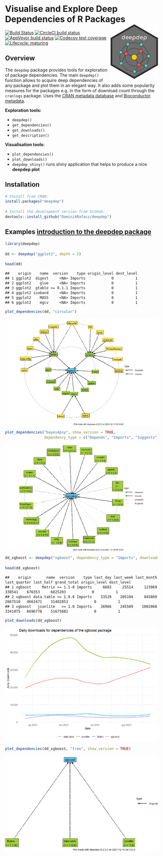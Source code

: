 
# Visualise and Explore Deep Dependencies of R Packages <img src='images/logo.png' align="right" height="180" />

<!-- badges: start -->

[![Build
Status](https://travis-ci.org/DominikRafacz/deepdep.svg?branch=master)](https://travis-ci.org/DominikRafacz/deepdep)
[![CircleCI build
status](https://circleci.com/gh/DominikRafacz/deepdep.svg?style=svg)](https://circleci.com/gh/DominikRafacz/deepdep)
[![AppVeyor build
status](https://ci.appveyor.com/api/projects/status/github/DominikRafacz/deepdep?branch=master&svg=true)](https://ci.appveyor.com/project/DominikRafacz/deepdep)
[![Codecov test
coverage](https://codecov.io/gh/DominikRafacz/deepdep/branch/master/graph/badge.svg)](https://codecov.io/gh/DominikRafacz/deepdep?branch=master)
[![Lifecycle:
maturing](https://img.shields.io/badge/lifecycle-maturing-blue.svg)](https://www.tidyverse.org/lifecycle/#maturing)

<!-- badges: end -->

## Overview

The `deepdep` package provides tools for exploration of package
dependencies. The main `deepdep()` function allows to acquire deep
dependencies of any package and plot them in an elegant way. It also
adds some popularity measures for the packages e.g. in the form of
download count through the `cranlogs` package. Uses the [CRAN metadata
database](http://crandb.r-pkg.org) and [Bioconductor
metadata](http://bioconductor.org).

**Exploration tools:**

-   `deepdep()`
-   `get_dependencies()`
-   `get_downloads()`
-   `get_description()`

**Visualisation tools:**

-   `plot_dependencies()`
-   `plot_downloads()`
-   `deepdep_shiny()` runs shiny application that helps to produce a
    nice **deepdep plot**

## Installation

``` r
# Install from CRAN: 
install.packages("deepdep")

# Install the development version from GitHub:
devtools::install_github("DominikRafacz/deepdep")
```

## Examples [**introduction to the deepdep package**](https://dominikrafacz.github.io/deepdep/articles/deepdep-package.html)

``` r
library(deepdep)

dd <- deepdep("ggplot2", depth = 2)

head(dd)
```

    ##    origin    name  version    type origin_level dest_level
    ## 1 ggplot2  digest     <NA> Imports            0          1
    ## 2 ggplot2    glue     <NA> Imports            0          1
    ## 3 ggplot2  gtable >= 0.1.1 Imports            0          1
    ## 4 ggplot2 isoband     <NA> Imports            0          1
    ## 5 ggplot2    MASS     <NA> Imports            0          1
    ## 6 ggplot2    mgcv     <NA> Imports            0          1

``` r
plot_dependencies(dd, "circular")
```

<img src="README_files/figure-gfm/unnamed-chunk-2-1.png" style="display: block; margin: auto;" />

``` r
plot_dependencies("bayes4psy", show_version = TRUE,
                  dependency_type = c("Depends", "Imports", "Suggests", "LinkingTo"))
```

<img src="README_files/figure-gfm/unnamed-chunk-3-1.png" style="display: block; margin: auto;" />

``` r
dd_xgboost <- deepdep("xgboost", dependency_type = "Imports", downloads = TRUE)

head(dd_xgboost)
```

    ##    origin       name  version    type last_day last_week last_month last_quarter last_half grand_total origin_level dest_level
    ## 1 xgboost     Matrix >= 1.1-0 Imports     6683     25514     123969       338541    676353     6825203            0          1
    ## 2 xgboost data.table >= 1.9.6 Imports    33529    205104     845869      2667510   4663471    31402853            0          1
    ## 3 xgboost   jsonlite   >= 1.0 Imports    36966    245589    1002068      3341075   6696778    51675602            0          1

``` r
plot_downloads(dd_xgboost)
```

<img src="README_files/figure-gfm/unnamed-chunk-4-1.png" style="display: block; margin: auto;" />

``` r
plot_dependencies(dd_xgboost, "tree", show_version = TRUE)
```

<img src="README_files/figure-gfm/unnamed-chunk-5-1.png" style="display: block; margin: auto;" />

<!------------------------

This package was made during `1120-DS000-ISP-0500`[Advanced Programming in R](https://github.com/mini-pw/2020Z-ProgramowanieWR) course at Warsaw University of Technology.-->
